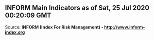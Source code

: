 ## INFORM Main Indicators as of Sat, 25 Jul 2020 00:20:09 GMT

Source: **INFORM (Index For Risk Management) - http://www.inform-index.org**
